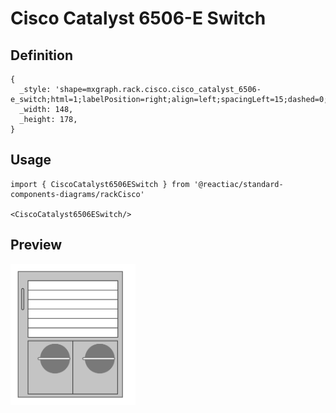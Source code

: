 # Cisco Catalyst 6506-E Switch

## Definition

```
{
  _style: 'shape=mxgraph.rack.cisco.cisco_catalyst_6506-e_switch;html=1;labelPosition=right;align=left;spacingLeft=15;dashed=0;shadow=0;fillColor=#ffffff;',
  _width: 148,
  _height: 178,
}
```

## Usage

```
import { CiscoCatalyst6506ESwitch } from '@reactiac/standard-components-diagrams/rackCisco'

<CiscoCatalyst6506ESwitch/>
```

## Preview

<img src="./cisco-catalyst-6506-e-switch.png" width="200"/>
